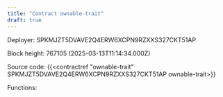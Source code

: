 ```yaml
---
title: "Contract ownable-trait"
draft: true
---
```

Deployer: SPKMJZT5DVAVE2Q4ERW6XCPN9RZXXS327CKT51AP


 



Block height: 767105 (2025-03-13T11:14:34.000Z)

Source code: {{<contractref "ownable-trait" SPKMJZT5DVAVE2Q4ERW6XCPN9RZXXS327CKT51AP ownable-trait>}}

Functions:


